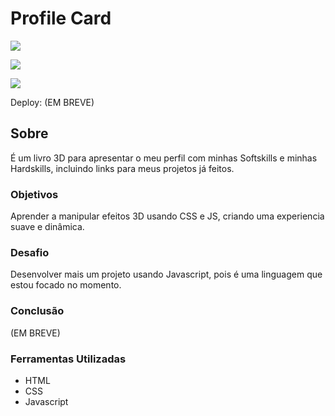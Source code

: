 # Profile Card 

![](./)

![](./)

![](./)

Deploy: (EM BREVE)

## Sobre

É um livro 3D para apresentar o meu perfil com minhas Softskills e minhas Hardskills, incluindo links para meus projetos já feitos.
### Objetivos

Aprender a manipular efeitos 3D usando CSS e JS, criando uma experiencia suave e dinâmica.

### Desafio

Desenvolver mais um projeto usando Javascript, pois é uma linguagem que estou focado no momento.

### Conclusão

(EM BREVE)

### Ferramentas Utilizadas

- HTML
- CSS
- Javascript
